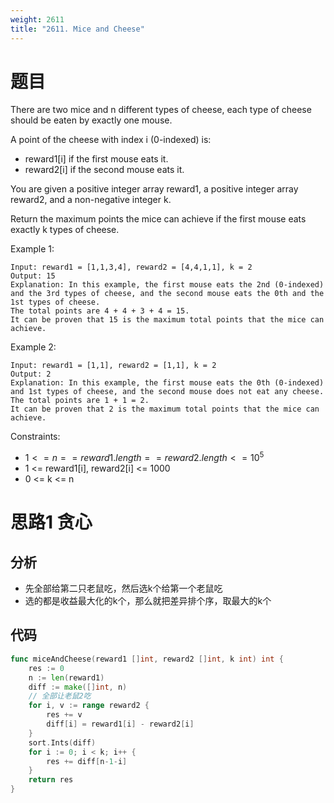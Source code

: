 ```yaml
---
weight: 2611
title: "2611. Mice and Cheese"
---
```


# 题目

There are two mice and n different types of cheese, each type of cheese should be eaten by exactly one mouse.

A point of the cheese with index i (0-indexed) is:

- reward1[i] if the first mouse eats it.
- reward2[i] if the second mouse eats it.

You are given a positive integer array reward1, a positive integer array reward2, and a non-negative integer k.

Return the maximum points the mice can achieve if the first mouse eats exactly k types of cheese.

Example 1:

```
Input: reward1 = [1,1,3,4], reward2 = [4,4,1,1], k = 2
Output: 15
Explanation: In this example, the first mouse eats the 2nd (0-indexed) and the 3rd types of cheese, and the second mouse eats the 0th and the 1st types of cheese.
The total points are 4 + 4 + 3 + 4 = 15.
It can be proven that 15 is the maximum total points that the mice can achieve.
```

Example 2:

```
Input: reward1 = [1,1], reward2 = [1,1], k = 2
Output: 2
Explanation: In this example, the first mouse eats the 0th (0-indexed) and 1st types of cheese, and the second mouse does not eat any cheese.
The total points are 1 + 1 = 2.
It can be proven that 2 is the maximum total points that the mice can achieve.
```

Constraints:

- $1 <= n == reward1.length == reward2.length <= 10^5$
- 1 <= reward1[i], reward2[i] <= 1000
- 0 <= k <= n

# 思路1 贪心

## 分析

- 先全部给第二只老鼠吃，然后选k个给第一个老鼠吃
- 选的都是收益最大化的k个，那么就把差异排个序，取最大的k个

## 代码

```go
func miceAndCheese(reward1 []int, reward2 []int, k int) int {
	res := 0
	n := len(reward1)
	diff := make([]int, n)
	// 全部让老鼠2吃
	for i, v := range reward2 {
		res += v
		diff[i] = reward1[i] - reward2[i]
	}
	sort.Ints(diff)
	for i := 0; i < k; i++ {
		res += diff[n-1-i]
	}
	return res
}
```
